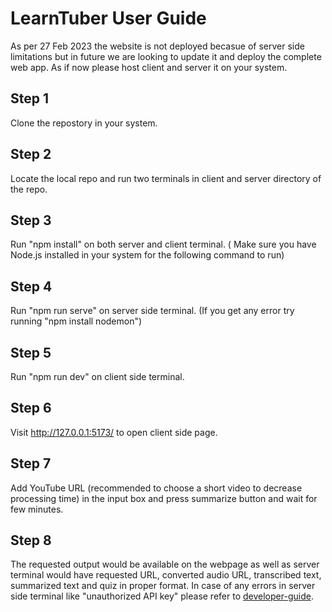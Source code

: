 # LearnTuber User Guide

As per 27 Feb 2023 the website is not deployed becasue of server side limitations but in future we are looking to update it and deploy the complete web app.
As if now please host client and server it on your system.

## Step 1

Clone the repostory in your system.

## Step 2

Locate the local repo and run two terminals in client and server directory of the repo.

## Step 3

Run "npm install" on both server and client terminal. ( Make sure you have Node.js installed in your system for the following command to run)

## Step 4

Run "npm run serve" on server side terminal. (If you get any error try running "npm install nodemon")

## Step 5

Run "npm run dev" on client side terminal.

## Step 6

Visit http://127.0.0.1:5173/ to open client side page.

## Step 7

Add YouTube URL (recommended to choose a short video to decrease processing time) in the input box and press summarize button and wait for few minutes.

## Step 8

The requested output would be available on the webpage as well as server terminal would have requested URL, converted audio URL, transcribed text, summarized text and quiz in proper format.
In case of any errors in server side terminal like "unauthorized API key" please refer to [developer-guide](https://github.com/NirbhaySirsikar/LearnTuber/blob/main/developer-guide.md).

